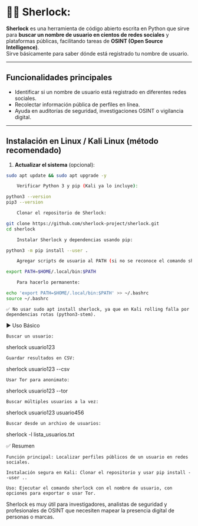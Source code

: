 # 🕵️‍♂️ Sherlock:

**Sherlock** es una herramienta de código abierto escrita en Python que sirve para **buscar un nombre de usuario en cientos de redes sociales** y plataformas públicas, facilitando tareas de **OSINT (Open Source Intelligence)**.  
Sirve básicamente para saber dónde está registrado tu nombre de usuario.

---

## Funcionalidades principales

- Identificar si un nombre de usuario está registrado en diferentes redes sociales.
- Recolectar información pública de perfiles en línea.
- Ayuda en auditorías de seguridad, investigaciones OSINT o vigilancia digital.

---

##  Instalación en Linux / Kali Linux (método recomendado)

1. **Actualizar el sistema** (opcional):
```bash
sudo apt update && sudo apt upgrade -y

    Verificar Python 3 y pip (Kali ya lo incluye):

python3 --version
pip3 --version

    Clonar el repositorio de Sherlock:

git clone https://github.com/sherlock-project/sherlock.git
cd sherlock

    Instalar Sherlock y dependencias usando pip:

python3 -m pip install --user .

    Agregar scripts de usuario al PATH (si no se reconoce el comando sherlock):

export PATH=$HOME/.local/bin:$PATH

    Para hacerlo permanente:

echo 'export PATH=$HOME/.local/bin:$PATH' >> ~/.bashrc
source ~/.bashrc
```
    ✅ No usar sudo apt install sherlock, ya que en Kali rolling falla por dependencias rotas (python3-stem).

▶️ Uso Básico

    Buscar un usuario:

sherlock usuario123

    Guardar resultados en CSV:

sherlock usuario123 --csv

    Usar Tor para anonimato:

sherlock usuario123 --tor

    Buscar múltiples usuarios a la vez:

sherlock usuario123 usuario456

    Buscar desde un archivo de usuarios:

sherlock -l lista_usuarios.txt

✅ Resumen

    Función principal: Localizar perfiles públicos de un usuario en redes sociales.

    Instalación segura en Kali: Clonar el repositorio y usar pip install --user ..

    Uso: Ejecutar el comando sherlock con el nombre de usuario, con opciones para exportar o usar Tor.


Sherlock es muy útil para investigadores, analistas de seguridad y profesionales de OSINT que necesiten mapear la presencia digital de personas o marcas.


